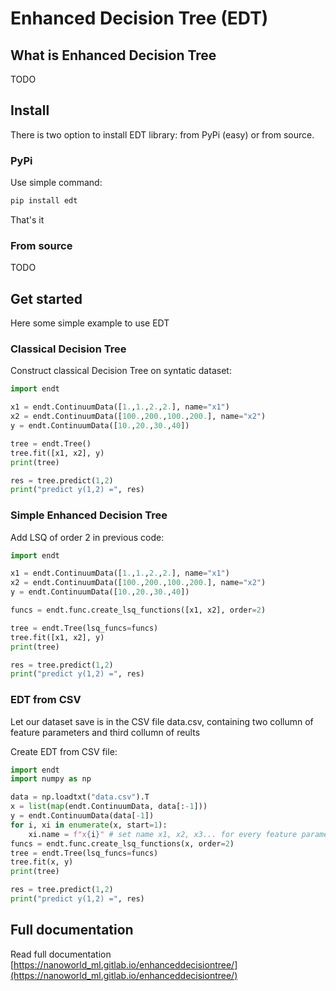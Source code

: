 # Enhanced Decision Tree (EDT)

## What is Enhanced Decision Tree

TODO

## Install

There is two option to install EDT library: from PyPi (easy) or from source.

### PyPi

Use simple command:

```bash
pip install edt
```

That's it

### From source

TODO

## Get started

Here some simple example to use EDT

### Classical Decision Tree

Construct classical Decision Tree on syntatic dataset:

```python
import endt

x1 = endt.ContinuumData([1.,1.,2.,2.], name="x1")
x2 = endt.ContinuumData([100.,200.,100.,200.], name="x2")
y = endt.ContinuumData([10.,20.,30.,40])

tree = endt.Tree()
tree.fit([x1, x2], y)
print(tree)

res = tree.predict(1,2)
print("predict y(1,2) =", res)
```

### Simple Enhanced Decision Tree

Add LSQ of order 2 in previous code:

```python
import endt

x1 = endt.ContinuumData([1.,1.,2.,2.], name="x1")
x2 = endt.ContinuumData([100.,200.,100.,200.], name="x2")
y = endt.ContinuumData([10.,20.,30.,40])

funcs = endt.func.create_lsq_functions([x1, x2], order=2)

tree = endt.Tree(lsq_funcs=funcs)
tree.fit([x1, x2], y)
print(tree)

res = tree.predict(1,2)
print("predict y(1,2) =", res)
```

### EDT from CSV

Let our dataset save is in the CSV file data.csv, containing two collumn of feature parameters and third collumn of reults

Create EDT from CSV file:

```python
import endt
import numpy as np

data = np.loadtxt("data.csv").T
x = list(map(endt.ContinuumData, data[:-1]))
y = endt.ContinuumData(data[-1])
for i, xi in enumerate(x, start=1):
    xi.name = f"x{i}" # set name x1, x2, x3... for every feature parameters
funcs = endt.func.create_lsq_functions(x, order=2)
tree = endt.Tree(lsq_funcs=funcs)
tree.fit(x, y)
print(tree)

res = tree.predict(1,2)
print("predict y(1,2) =", res)
```

## Full documentation

Read full documentation [https://nanoworld_ml.gitlab.io/enhanceddecisiontree/](https://nanoworld_ml.gitlab.io/enhanceddecisiontree/)
